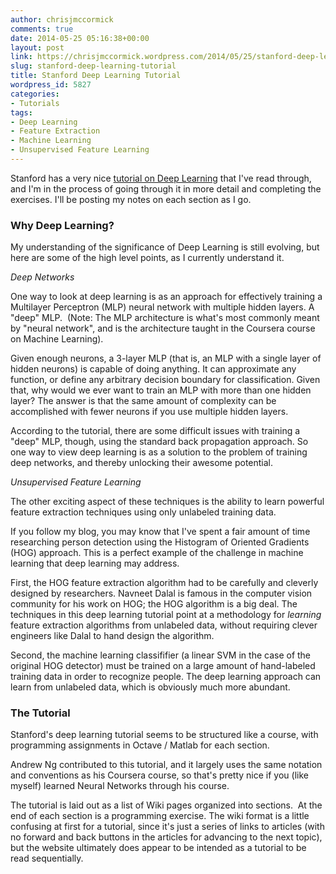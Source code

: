 ```yaml
---
author: chrisjmccormick
comments: true
date: 2014-05-25 05:16:38+00:00
layout: post
link: https://chrisjmccormick.wordpress.com/2014/05/25/stanford-deep-learning-tutorial/
slug: stanford-deep-learning-tutorial
title: Stanford Deep Learning Tutorial
wordpress_id: 5827
categories:
- Tutorials
tags:
- Deep Learning
- Feature Extraction
- Machine Learning
- Unsupervised Feature Learning
---
```


Stanford has a very nice [tutorial on Deep Learning](http://ufldl.stanford.edu/wiki/index.php/UFLDL_Tutorial) that I've read through, and I'm in the process of going through it in more detail and completing the exercises. I'll be posting my notes on each section as I go.


### Why Deep Learning?


My understanding of the significance of Deep Learning is still evolving, but here are some of the high level points, as I currently understand it.

_Deep Networks_

One way to look at deep learning is as an approach for effectively training a Multilayer Perceptron (MLP) neural network with multiple hidden layers. A "deep" MLP.  (Note: The MLP architecture is what's most commonly meant by "neural network", and is the architecture taught in the Coursera course on Machine Learning).

Given enough neurons, a 3-layer MLP (that is, an MLP with a single layer of hidden neurons) is capable of doing anything. It can approximate any function, or define any arbitrary decision boundary for classification. Given that, why would we ever want to train an MLP with more than one hidden layer? The answer is that the same amount of complexity can be accomplished with fewer neurons if you use multiple hidden layers.

According to the tutorial, there are some difficult issues with training a "deep" MLP, though, using the standard back propagation approach. So one way to view deep learning is as a solution to the problem of training deep networks, and thereby unlocking their awesome potential.

_Unsupervised Feature Learning_

The other exciting aspect of these techniques is the ability to learn powerful feature extraction techniques using only unlabeled training data.

If you follow my blog, you may know that I've spent a fair amount of time researching person detection using the Histogram of Oriented Gradients (HOG) approach. This is a perfect example of the challenge in machine learning that deep learning may address.

First, the HOG feature extraction algorithm had to be carefully and cleverly designed by researchers. Navneet Dalal is famous in the computer vision community for his work on HOG; the HOG algorithm is a big deal. The techniques in this deep learning tutorial point at a methodology for _learning_ feature extraction algorithms from unlabeled data, without requiring clever engineers like Dalal to hand design the algorithm.

Second, the machine learning classififier (a linear SVM in the case of the original HOG detector) must be trained on a large amount of hand-labeled training data in order to recognize people. The deep learning approach can learn from unlabeled data, which is obviously much more abundant.


### The Tutorial


Stanford's deep learning tutorial seems to be structured like a course, with programming assignments in Octave / Matlab for each section.

Andrew Ng contributed to this tutorial, and it largely uses the same notation and conventions as his Coursera course, so that's pretty nice if you (like myself) learned Neural Networks through his course.

The tutorial is laid out as a list of Wiki pages organized into sections.  At the end of each section is a programming exercise. The wiki format is a little confusing at first for a tutorial, since it's just a series of links to articles (with no forward and back buttons in the articles for advancing to the next topic), but the website ultimately does appear to be intended as a tutorial to be read sequentially.


